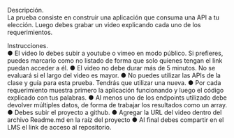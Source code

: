Descripción. <br>
La prueba consiste en construir una aplicación que consuma una API a tu elección. Luego
debes grabar un video explicando cada uno de los requerimientos.

Instrucciones. <br>
● El video lo debes subir a youtube o vimeo en modo público. Si prefieres, puedes
marcarlo como no listado de forma que solo quienes tengan el link puedan acceder a
él.
● El video no debe durar más de 5 minutos. No se evaluará si el largo del video es
mayor.
● No puedes utilizar las APIs de la clase y guía para esta prueba. Tendrás que utilizar
una nueva.
● Por cada requerimiento muestra primero la aplicación funcionando y luego el código
explicado con tus palabras.
● Al menos uno de los endpoints utilizado debe devolver múltiples datos, de forma de
trabajar los resultados como un array.
● Debes subir el proyecto a github.
● Agregar la URL del video dentro del archivo Readme.md en la raíz del proyecto
● Al final debes compartir en el LMS el link de acceso al repositorio.
